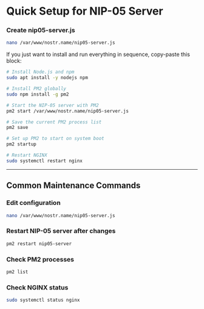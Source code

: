 # Quick Setup for NIP-05 Server

### Create nip05-server.js
```bash
nano /var/www/nostr.name/nip05-server.js
```

If you just want to install and run everything in sequence, copy-paste this block:

```bash
# Install Node.js and npm
sudo apt install -y nodejs npm

# Install PM2 globally
sudo npm install -g pm2

# Start the NIP-05 server with PM2
pm2 start /var/www/nostr.name/nip05-server.js

# Save the current PM2 process list
pm2 save

# Set up PM2 to start on system boot
pm2 startup

# Restart NGINX
sudo systemctl restart nginx
```

---

## Common Maintenance Commands

### Edit configuration
```bash
nano /var/www/nostr.name/nip05-server.js
```

### Restart NIP-05 server after changes
```bash
pm2 restart nip05-server
```

### Check PM2 processes
```bash
pm2 list
```

### Check NGINX status
```bash
sudo systemctl status nginx
```
